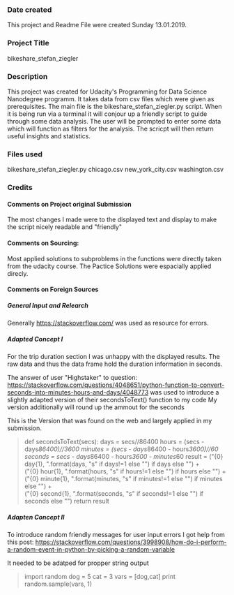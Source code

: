 ### Date created
This project and Readme File were created Sunday 13.01.2019.

### Project Title
bikeshare_stefan_ziegler

### Description
This project was created for Udacity's Programming for Data Science Nanodegree programm.
It takes data from csv files which were given as prerequisites. The main file is the bikeshare_stefan_ziegler.py script.
When it is being run via a terminal it will conjour up a friendly script to guide through some data analysis.
The user will be prompted to enter some data which will function as filters for the analysis.
The scricpt will then return useful insights and statistics.

### Files used
bikeshare_stefan_ziegler.py
chicago.csv
new_york_city.csv
washington.csv

### Credits
#### Comments on Project original Submission
The most changes I made were to the displayed text and display to make the script nicely readable and "friendly"

#### Comments on Sourcing:
Most applied solutions to subproblems in the functions were directly taken from the udacity course.
The Pactice Solutions were espacially applied direcly.

#### Comments on Foreign Sources
##### General Input and Relearch
Generally https://stackoverflow.com/ was used as resource for errors. 

##### Adapted Concept I
For the trip duration section I was unhappy with the displayed results.
The raw data and thus the data frame hold the duration information in seconds.

The answer of user "Highstaker" to question:
https://stackoverflow.com/questions/4048651/python-function-to-convert-seconds-into-minutes-hours-and-days/4048773
was used to introduce a slightly adapted version of their secondsToText() function to my code
My version additionally will round up the ammout for the seconds

This is the Version that was found on the web and largely applied in my submission.

> def secondsToText(secs):
>     days = secs//86400
>     hours = (secs - days*86400)//3600
>     minutes = (secs - days*86400 - hours*3600)//60
>     seconds = secs - days*86400 - hours*3600 - minutes*60
>     result = ("{0} day{1}, ".format(days, "s" if days!=1 else "") if days else "") + \
>     ("{0} hour{1}, ".format(hours, "s" if hours!=1 else "") if hours else "") + \
>     ("{0} minute{1}, ".format(minutes, "s" if minutes!=1 else "") if minutes else "") + \
>     ("{0} second{1}, ".format(seconds, "s" if seconds!=1 else "") if seconds else "")
>     return result


##### Adapten Concept II
To introduce random friendly messages for user input errors I got help from this post:
https://stackoverflow.com/questions/3998908/how-do-i-perform-a-random-event-in-python-by-picking-a-random-variable

It needed to be adatped for propper string output 

> import random
> dog = 5
> cat = 3
> vars = [dog,cat]
> print random.sample(vars, 1)